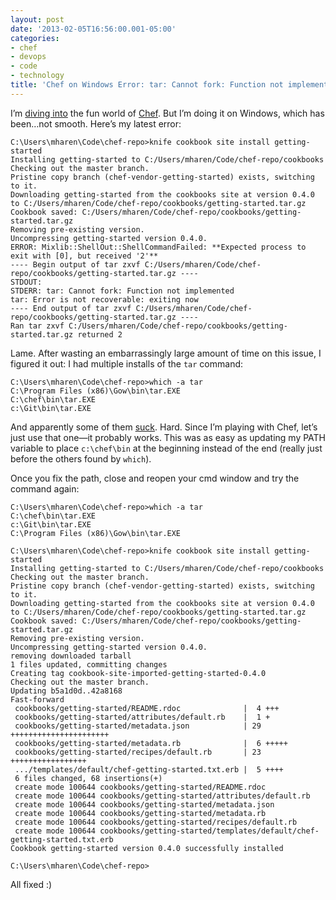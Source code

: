 ```yaml
---
layout: post
date: '2013-02-05T16:56:00.001-05:00'
categories:
- chef
- devops
- code
- technology
title: 'Chef on Windows Error: tar: Cannot fork: Function not implemented (Solved)'
---
```


I’m [diving into](http://wiki.opscode.com/display/chef/Workstation+Setup+for+Windows) the fun world of [Chef](http://www.opscode.com/chef/). But I’m doing it on Windows, which has been…not smooth. Here’s my latest error:

```
C:\Users\mharen\Code\chef-repo>knife cookbook site install getting-started
Installing getting-started to C:/Users/mharen/Code/chef-repo/cookbooks
Checking out the master branch.
Pristine copy branch (chef-vendor-getting-started) exists, switching to it.
Downloading getting-started from the cookbooks site at version 0.4.0 to C:/Users/mharen/Code/chef-repo/cookbooks/getting-started.tar.gz
Cookbook saved: C:/Users/mharen/Code/chef-repo/cookbooks/getting-started.tar.gz
Removing pre-existing version.
Uncompressing getting-started version 0.4.0.
ERROR: Mixlib::ShellOut::ShellCommandFailed: **Expected process to exit with [0], but received '2'**
---- Begin output of tar zxvf C:/Users/mharen/Code/chef-repo/cookbooks/getting-started.tar.gz ----
STDOUT:
STDERR: tar: Cannot fork: Function not implemented
tar: Error is not recoverable: exiting now
---- End output of tar zxvf C:/Users/mharen/Code/chef-repo/cookbooks/getting-started.tar.gz ----
Ran tar zxvf C:/Users/mharen/Code/chef-repo/cookbooks/getting-started.tar.gz returned 2
```

Lame. After wasting an embarrassingly large amount of time on this issue, I figured it out: I had multiple installs of the `tar` command:

```
C:\Users\mharen\Code\chef-repo>which -a tar
C:\Program Files (x86)\Gow\bin\tar.EXE
C:\chef\bin\tar.EXE
c:\Git\bin\tar.EXE
```

And apparently some of them [suck](http://sourceforge.net/p/gnuwin32/discussion/74807/thread/c73aced2/). Hard. Since I’m playing with Chef, let’s just use that one—it probably works. This was as easy as updating my PATH variable to place `c:\chef\bin` at the beginning instead of the end (really just before the others found by `which`).

Once you fix the path, close and reopen your cmd window and try the command again:

```
C:\Users\mharen\Code\chef-repo>which -a tar
C:\chef\bin\tar.EXE
c:\Git\bin\tar.EXE
C:\Program Files (x86)\Gow\bin\tar.EXE

C:\Users\mharen\Code\chef-repo>knife cookbook site install getting-started
Installing getting-started to C:/Users/mharen/Code/chef-repo/cookbooks
Checking out the master branch.
Pristine copy branch (chef-vendor-getting-started) exists, switching to it.
Downloading getting-started from the cookbooks site at version 0.4.0 to C:/Users/mharen/Code/chef-repo/cookbooks/getting-started.tar.gz
Cookbook saved: C:/Users/mharen/Code/chef-repo/cookbooks/getting-started.tar.gz
Removing pre-existing version.
Uncompressing getting-started version 0.4.0.
removing downloaded tarball
1 files updated, committing changes
Creating tag cookbook-site-imported-getting-started-0.4.0
Checking out the master branch.
Updating b5a1d0d..42a8168
Fast-forward
 cookbooks/getting-started/README.rdoc              |  4 +++
 cookbooks/getting-started/attributes/default.rb    |  1 +
 cookbooks/getting-started/metadata.json            | 29 ++++++++++++++++++++++
 cookbooks/getting-started/metadata.rb              |  6 +++++
 cookbooks/getting-started/recipes/default.rb       | 23 +++++++++++++++++
 .../templates/default/chef-getting-started.txt.erb |  5 ++++
 6 files changed, 68 insertions(+)
 create mode 100644 cookbooks/getting-started/README.rdoc
 create mode 100644 cookbooks/getting-started/attributes/default.rb
 create mode 100644 cookbooks/getting-started/metadata.json
 create mode 100644 cookbooks/getting-started/metadata.rb
 create mode 100644 cookbooks/getting-started/recipes/default.rb
 create mode 100644 cookbooks/getting-started/templates/default/chef-getting-started.txt.erb
Cookbook getting-started version 0.4.0 successfully installed

C:\Users\mharen\Code\chef-repo>
```

All fixed :)
